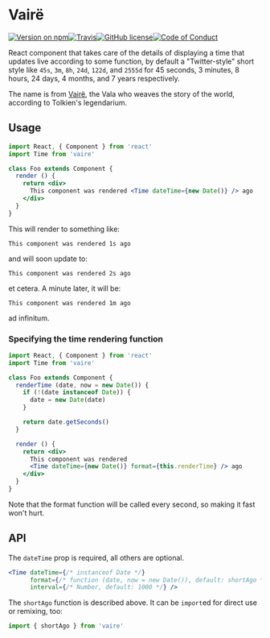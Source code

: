 # Vairë

[![Version on npm](https://img.shields.io/npm/v/vaire.svg?style=flat-square)](https://www.npmjs.com/package/vaire)[![ Travis](https://img.shields.io/travis/passcod/vaire.svg?style=flat-square)](https://travis-ci.org/passcod/vaire)[![ GitHub license](https://img.shields.io/badge/license-ISC-blue.svg?style=flat-square)](https://spdx.org/licenses/ISC.html)[![ Code of Conduct](https://img.shields.io/badge/contributor-covenant-123456.svg?style=flat-square)](http://contributor-covenant.org/version/1/3/0/)

React component that takes care of the details of displaying a time that updates
live according to some function, by default a "Twitter-style" short style like
`45s`, `3m`, `8h`, `24d`, `122d`, and `2555d` for 45 seconds, 3 minutes, 8 hours,
24 days, 4 months, and 7 years respectively.

The name is from [Vairë](https://en.wikipedia.org/wiki/Vala_(Middle-earth)#Vair.C3.AB),
the Vala who weaves the story of the world, according to Tolkien's legendarium.

## Usage

``` jsx
import React, { Component } from 'react'
import Time from 'vaire'

class Foo extends Component {
  render () {
    return <div>
      This component was rendered <Time dateTime={new Date()} /> ago
    </div>
  }
}
```

This will render to something like:

```
This component was rendered 1s ago
```

and will soon update to:

```
This component was rendered 2s ago
```

et cetera. A minute later, it will be:

```
This component was rendered 1m ago
```

ad infinitum.

### Specifying the time rendering function

``` jsx
import React, { Component } from 'react'
import Time from 'vaire'

class Foo extends Component {
  renderTime (date, now = new Date()) {
    if (!(date instanceof Date)) {
      date = new Date(date)
    }

    return date.getSeconds()
  }

  render () {
    return <div>
      This component was rendered
      <Time dateTime={new Date()} format={this.renderTime} /> ago
    </div>
  }
}
```

Note that the format function will be called every second, so making it fast
won't hurt.

## API

The `dateTime` prop is required, all others are optional.

``` jsx
<Time dateTime={/* instanceof Date */}
      format={/* function (date, now = new Date()), default: shortAgo */}
      interval={/* Number, default: 1000 */} />
```

The `shortAgo` function is described above. It can be `import`ed for direct use
or remixing, too:

``` js
import { shortAgo } from 'vaire'
```

